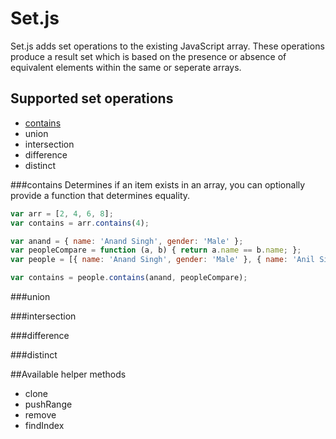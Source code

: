 # Set.js

Set.js adds set operations to the existing JavaScript array. These operations produce a result set which is based on the presence or absence of equivalent elements within the same or seperate arrays.

## Supported set operations
* [contains](#contains)
* union
* intersection
* difference
* distinct

###contains
Determines if an item exists in an array, you can optionally provide a function that determines equality.

```js
var arr = [2, 4, 6, 8];
var contains = arr.contains(4);
```

```js
var anand = { name: 'Anand Singh', gender: 'Male' };
var peopleCompare = function (a, b) { return a.name == b.name; };
var people = [{ name: 'Anand Singh', gender: 'Male' }, { name: 'Anil Singh', gender: 'Male' }];

var contains = people.contains(anand, peopleCompare);

```

###union

###intersection

###difference

###distinct

##Available helper methods
* clone
* pushRange
* remove
* findIndex
